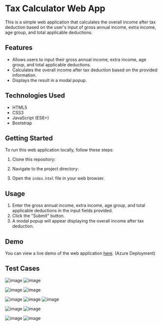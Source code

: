 # Tax Calculator Web App

This is a simple web application that calculates the overall income after tax deduction based on the user's input of gross annual income, extra income, age group, and total applicable deductions.

## Features

- Allows users to input their gross annual income, extra income, age group, and total applicable deductions.
- Calculates the overall income after tax deduction based on the provided information.
- Displays the result in a modal popup.

## Technologies Used

- HTML5
- CSS3
- JavaScript (ES6+)
- Bootstrap

## Getting Started

To run this web application locally, follow these steps:

1. Clone this repository:


2. Navigate to the project directory:


3. Open the `index.html` file in your web browser.

## Usage

1. Enter the gross annual income, extra income, age group, and total applicable deductions in the input fields provided.
2. Click the "Submit" button.
3. A modal popup will appear displaying the overall income after tax deduction.

## Demo

You can view a live demo of the web application [here](https://fyletaxcalculatormj.z13.web.core.windows.net/). (Azure Deployment)

## Test Cases

![image](https://github.com/mayankjonwal02/FyleTaxCalculator/assets/97716394/d06efb9b-b5d5-497e-8bfa-7da8717eb3f4)   ![image](https://github.com/mayankjonwal02/FyleTaxCalculator/assets/97716394/028dfa23-e4a3-4e89-873a-94a56c75c8ec)

![image](https://github.com/mayankjonwal02/FyleTaxCalculator/assets/97716394/3476a71b-8c6b-4208-9f49-2853bc0f6f0e)  ![image](https://github.com/mayankjonwal02/FyleTaxCalculator/assets/97716394/2cc28b59-06c2-4913-b95f-1fae1f0c3ed0)



![image](https://github.com/mayankjonwal02/FyleTaxCalculator/assets/97716394/9781ac4f-521f-4028-8bdc-18a4094d8e82)
![image](https://github.com/mayankjonwal02/FyleTaxCalculator/assets/97716394/af43b043-6505-48c2-9949-9677470cd6d7)
![image](https://github.com/mayankjonwal02/FyleTaxCalculator/assets/97716394/25a12a21-b8f4-48b0-a2de-5a4cd7f47824)


![image](https://github.com/mayankjonwal02/FyleTaxCalculator/assets/97716394/75a7d14c-7e25-4180-b268-4b9954474bae)
![image](https://github.com/mayankjonwal02/FyleTaxCalculator/assets/97716394/c46714e6-603a-4919-b5f2-33926e60df0d)



![image](https://github.com/mayankjonwal02/FyleTaxCalculator/assets/97716394/1a5b3f63-0d95-4bf1-8453-31a47a0b7094)
![image](https://github.com/mayankjonwal02/FyleTaxCalculator/assets/97716394/d4eb7621-14b3-481b-8597-cbeaf0a1967f)







